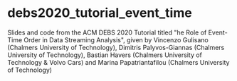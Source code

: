 # debs2020_tutorial_event_time
Slides and code from the ACM DEBS 2020 Tutorial titled "he Role of Event-Time Order in Data Streaming Analysis", given by Vincenzo Gulisano (Chalmers University of Technology), Dimitris Palyvos-Giannas (Chalmers University of Technology), Bastian Havers (Chalmers University of Technology &amp; Volvo Cars) and Marina Papatriantafilou (Chalmers University of Technology) 
